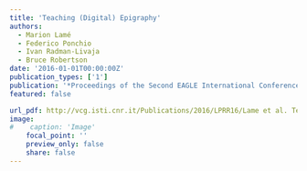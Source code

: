 ```yaml
---
title: 'Teaching (Digital) Epigraphy'
authors:
  - Marion Lamé
  - Federico Ponchio
  - Ivan Radman-Livaja
  - Bruce Robertson
date: '2016-01-01T00:00:00Z'
publication_types: ['1']
publication: '*Proceedings of the Second EAGLE International Conference.*'
featured: false

url_pdf: http://vcg.isti.cnr.it/Publications/2016/LPRR16/Lame et al. Teaching digital epigraphy.pdf
image:
#    caption: 'Image'
    focal_point: ''
    preview_only: false
    share: false
---
```

